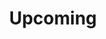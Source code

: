 ---
title: "Upcoming"
# meta title
meta_title: ""
# meta description
description: "This is meta description"

# Features
features:

  - title: "Turn taking stories'n'songs with The AnyWhens] — The Star, Ryde —  Thurs 25th September 2025, 7pm"
    image: "/images/anywhens_star.png"
    content: ""
    bulletpoints:
      - "The Star Ale and Coffee House, Ryde, IW"
      - "Thursday 25th September 2025, from 7pm"
      - "Turn taking traditional tales and folk songs with Genn'n'Sue, aka *The Anywhens*"

  - title: "Unforeseen Consequences — Faversham Fringe — Sunday 12/10/25, 1pm[solo show]"
    image: "/images/TH_GrahamBrown_face-1200x800.jpg"
    content: ""
    bulletpoints:
      - "A young girl and her brother are given a secret that brings a community together, before a King’s purchase from a traveling tinker ruins his banqueting table. A family heirloom and a kindly deed bring other stories to mind, all in a world with too much time..."
      - "1 hour fringe show"
      - "Tickets: £6 + booking fee"
      - "Venue: __The Alex: Charter Room__ *Faversham Fringe*"
    button:
      enable: true
      label: "Buy Tickets for Faversham Fringe show — 12/10/25"
      link: "https://www.ticketsource.co.uk/whats-on/faversham/the-alexander-centre-charter-room/unforeseen-consequences/2025-10-12/13:00/"

  - title: "Protest Days, Rebellion Nights [+ The AnyWhens] — St. Lawrence, IW — Saturday 22/11/25, 7.30pm"
    image: "/images/monty_anywhens_vf.jpg"
    content: ""
    bulletpoints:
      - "Songs and stories of the Luddites"
      - "St. Lawrence Village Hall, St. Lawrence, IW"
      - "Tickets: £8 (online or from  £8, available online (see link below) or from St Lawrence Post Office and Stores)."
 
    button:
      enable: true
      label: "Buy Tickets for St Lawrence, IW, 'Protest Tales' show — 22/11/25"
      link: "https://www.stlawrencevillagehall.uk/events/protest-days-rebellion-nights"


# save as draft
draft: false
---